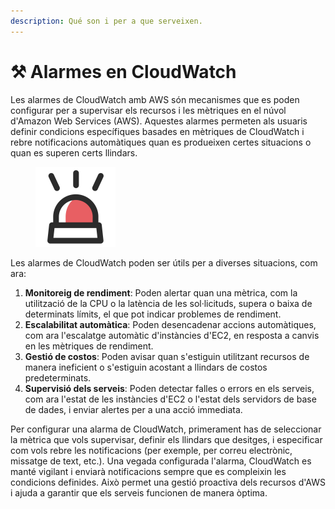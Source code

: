 ```yaml
---
description: Qué son i per a que serveixen.
---
```


# ⚒️ Alarmes en CloudWatch

Les alarmes de CloudWatch amb AWS són mecanismes que es poden configurar per a supervisar els recursos i les mètriques en el núvol d'Amazon Web Services (AWS). Aquestes alarmes permeten als usuaris definir condicions específiques basades en mètriques de CloudWatch i rebre notificacions automàtiques quan es produeixen certes situacions o quan es superen certs llindars.

<figure><img src="../../.gitbook/assets/image.png" alt="" width="128"><figcaption></figcaption></figure>

Les alarmes de CloudWatch poden ser útils per a diverses situacions, com ara:

1. **Monitoreig de rendiment**: Poden alertar quan una mètrica, com la utilització de la CPU o la latència de les sol·licituds, supera o baixa de determinats límits, el que pot indicar problemes de rendiment.
2. **Escalabilitat automàtica**: Poden desencadenar accions automàtiques, com ara l'escalatge automàtic d'instàncies d'EC2, en resposta a canvis en les mètriques de rendiment.
3. **Gestió de costos**: Poden avisar quan s'estiguin utilitzant recursos de manera ineficient o s'estiguin acostant a llindars de costos predeterminats.
4. **Supervisió dels serveis**: Poden detectar falles o errors en els serveis, com ara l'estat de les instàncies d'EC2 o l'estat dels servidors de base de dades, i enviar alertes per a una acció immediata.

Per configurar una alarma de CloudWatch, primerament has de seleccionar la mètrica que vols supervisar, definir els llindars que desitges, i especificar com vols rebre les notificacions (per exemple, per correu electrònic, missatge de text, etc.). Una vegada configurada l'alarma, CloudWatch es manté vigilant i enviarà notificacions sempre que es compleixin les condicions definides. Això permet una gestió proactiva dels recursos d'AWS i ajuda a garantir que els serveis funcionen de manera òptima.
